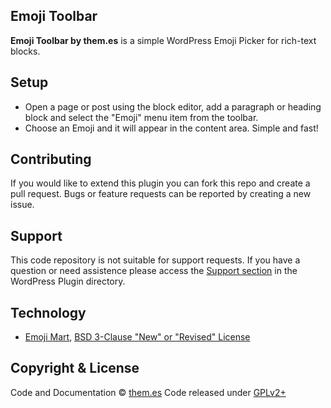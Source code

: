 ## Emoji Toolbar

**Emoji Toolbar by them.es** is a simple WordPress Emoji Picker for rich-text blocks.

## Setup
* Open a page or post using the block editor, add a paragraph or heading block and select the "Emoji" menu item from the toolbar.
* Choose an Emoji and it will appear in the content area. Simple and fast!

## Contributing
If you would like to extend this plugin you can fork this repo and create a pull request.
Bugs or feature requests can be reported by creating a new issue.

## Support
This code repository is not suitable for support requests. If you have a question or need assistence please access the [Support section](https://wordpress.org/support/plugin/emoji-toolbar) in the WordPress Plugin directory.

## Technology
* [Emoji Mart](https://github.com/missive/emoji-mart), [BSD 3-Clause "New" or "Revised" License](https://github.com/missive/emoji-mart/blob/master/LICENSE)

## Copyright & License
Code and Documentation &copy; [them.es](https://them.es)
Code released under [GPLv2+](https://www.gnu.org/licenses/gpl-2.0.html)
